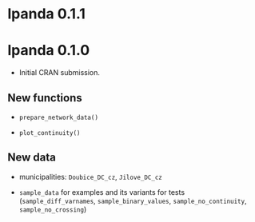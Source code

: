 # lpanda 0.1.1

# lpanda 0.1.0

* Initial CRAN submission.

## New functions

* `prepare_network_data()`

* `plot_continuity()`

## New data

* municipalities: `Doubice_DC_cz`, `Jilove_DC_cz`

* `sample_data` for examples and its variants for tests (`sample_diff_varnames`,
  `sample_binary_values`, `sample_no_continuity`, `sample_no_crossing`)
